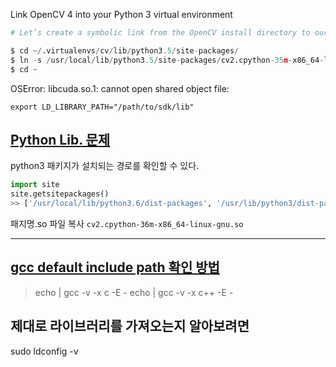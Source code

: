 Link OpenCV 4 into your Python 3 virtual environment 

```python 
# Let’s create a symbolic link from the OpenCV install directory to our virtual environment:

$ cd ~/.virtualenvs/cv/lib/python3.5/site-packages/
$ ln -s /usr/local/lib/python3.5/site-packages/cv2.cpython-35m-x86_64-linux-gnu.so cv2.so
$ cd ~
```

OSError: libcuda.so.1: cannot open shared object file:

`export LD_LIBRARY_PATH="/path/to/sdk/lib"`



## [Python Lib. 문제 ](https://ssaru.github.io/tip/2019/04/11/opencv_with_virtualenv.html?fbclid=IwAR38eKCpyR_dG9MbpxG5eKsoQwlV9uDuPPDQKPuUy9LWyjRX2CydveEnGcY)

python3 패키지가 설치되는 경로를 확인할 수 있다.

```python
import site
site.getsitepackages()
>> ['/usr/local/lib/python3.6/dist-packages', '/usr/lib/python3/dist-packages', '/usr/lib/python3.6/dist-packages']

```

패지명.so 파일 복사 `cv2.cpython-36m-x86_64-linux-gnu.so`



---


## [gcc default include path 확인 방법](http://jinyongjeong.github.io/2016/06/06/gcc_default_include_path_confirm/)
> echo | gcc -v -x c -E - 
> echo | gcc -v -x c++ -E - 


## 제대로 라이브러리를 가져오는지 알아보려면

sudo ldconfig -v



